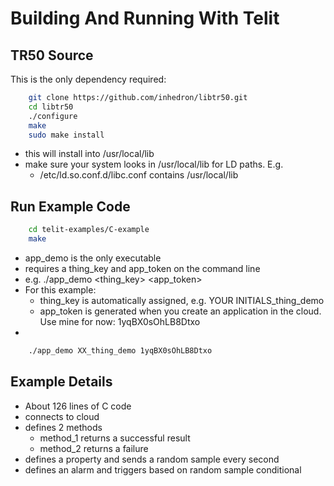 Building And Running With Telit
===============================

TR50 Source
-----------
This is the only dependency required:

```sh
	git clone https://github.com/inhedron/libtr50.git
	cd libtr50
	./configure
	make
	sudo make install
```
  * this will install into /usr/local/lib
  * make sure your system looks in /usr/local/lib for LD paths.  E.g.
    * /etc/ld.so.conf.d/libc.conf contains /usr/local/lib

Run Example Code
----------------
```sh
	cd telit-examples/C-example
	make
```

  * app_demo is the only executable
  * requires a thing_key and app_token on the command line
  * e.g. ./app_demo <thing_key> <app_token>
  * For this example:
    * thing_key is automatically assigned, e.g. YOUR INITIALS_thing_demo
    * app_token is generated when you create an application in the
    cloud.  Use mine for now: 1yqBX0sOhLB8Dtxo
  *

```sh
	./app_demo XX_thing_demo 1yqBX0sOhLB8Dtxo
```

Example Details
---------------
  * About 126 lines of C code
  * connects to cloud
  * defines 2 methods
    * method_1 returns a successful result
    * method_2 returns a failure
  * defines a property and sends a random sample every second
  * defines an alarm and triggers based on random sample conditional
